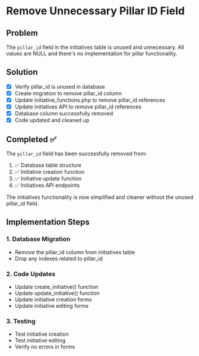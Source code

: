 # Remove Unnecessary Pillar ID Field

## Problem
The `pillar_id` field in the initiatives table is unused and unnecessary. All values are NULL and there's no implementation for pillar functionality.

## Solution
- [x] Verify pillar_id is unused in database
- [x] Create migration to remove pillar_id column
- [x] Update initiative_functions.php to remove pillar_id references
- [x] Update initiatives API to remove pillar_id references
- [x] Database column successfully removed
- [x] Code updated and cleaned up

## Completed ✅

The `pillar_id` field has been successfully removed from:
1. ✅ Database table structure
2. ✅ Initiative creation function
3. ✅ Initiative update function  
4. ✅ Initiatives API endpoints

The initiatives functionality is now simplified and cleaner without the unused pillar_id field.

## Implementation Steps

### 1. Database Migration
- Remove the pillar_id column from initiatives table
- Drop any indexes related to pillar_id

### 2. Code Updates
- Update create_initiative() function
- Update update_initiative() function
- Update initiative creation forms
- Update initiative editing forms

### 3. Testing
- Test initiative creation
- Test initiative editing
- Verify no errors in forms

